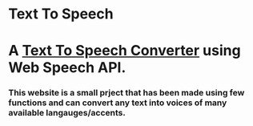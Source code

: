 # Text To Speech
<h1>A <a href="https://speechconv.netlify.app">Text To Speech Converter</a> using Web Speech API.</h1>
<h3>This website is a small prject that has been made using few functions and can convert any text into voices of many available langauges/accents.</h3>
